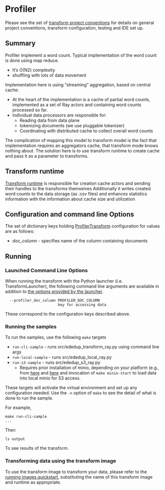 # Profiler

Please see the set of
[transform project conventions](../../../README.md)
for details on general project conventions, transform configuration,
testing and IDE set up.

## Summary

Profiler implement a word count. Typical implementation of the word count is done using map reduce.
* It’s O(N2) complexity
* shuffling with lots of data movement

Implementation here is using “streaming” aggregation, based on central cache:

* At the heart of the implementation is a cache of partial word counts, implemented as a set of Ray actors and containing 
word counts processed so far.
* Individual data processors are responsible for:
  * Reading data from data plane
  * tokenizing documents (we use pluggable tokenizer)
  * Coordinating with distributed cache to collect overall word counts

The complication of mapping this model to transform model is the fact that implementation requires an aggregators cache, 
that transform mode knows nothing about. The solution here is to use transform runtime to create cache
and pass it as a parameter to transforms.

## Transform runtime

[Transform runtime](src/profiler_transform_ray.py) is responsible for creation cache actors and sending their 
handles to the transforms themselves
Additionally it writes created word counts to the data storage (as .csv files) and enhances statistics information with the information about cache size and utilization

## Configuration and command line Options

The set of dictionary keys holding [ProfilerTransform](src/profiler_transform_python.py)
configuration for values are as follows:

* _doc_column_ - specifies name of the column containing documents

## Running

### Launched Command Line Options
When running the transform with the Python launcher (i.e. TransformLauncher),
the following command line arguments are available in addition to
[the options provided by the launcher](../../../../data-processing-lib/doc/launcher-options.md).

```shell
  --profiler_doc_column PROFILER_DOC_COLUMN
                        key for accessing data
 ```

These correspond to the configuration keys described above.

### Running the samples
To run the samples, use the following `make` targets

* `run-cli-sample` - runs src/ededup_transform_ray.py using command line args
* `run-local-sample` - runs src/ededup_local_ray.py
* `run-s3-sample` - runs src/ededup_s3_ray.py
    * Requires prior installation of minio, depending on your platform (e.g., from [here](https://min.io/docs/minio/macos/index.html)
      and [here](https://min.io/docs/minio/linux/index.html)
      and invocation of `make minio-start` to load data into local minio for S3 access.

These targets will activate the virtual environment and set up any configuration needed.
Use the `-n` option of `make` to see the detail of what is done to run the sample.

For example,
```shell
make run-cli-sample
...
```
Then
```shell
ls output
```
To see results of the transform.

### Transforming data using the transform image

To use the transform image to transform your data, please refer to the
[running images quickstart](../../../../doc/quick-start/run-transform-image.md),
substituting the name of this transform image and runtime as appropriate.

